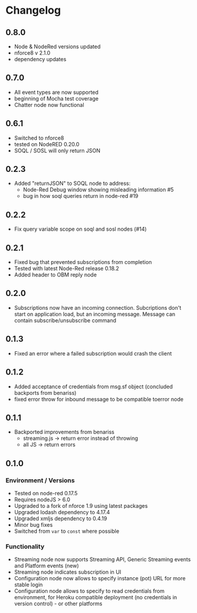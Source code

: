 # Changelog

## 0.8.0

- Node & NodeRed versions updated
- nforce8 v 2.1.0
- dependency updates

## 0.7.0

- All event types are now supported
- beginning of Mocha test coverage
- Chatter node now functional

## 0.6.1

- Switched to nforce8
- tested on NodeRED 0.20.0
- SOQL / SOSL will only return JSON

## 0.2.3

- Added "returnJSON" to SOQL node to address:
  - Node-Red Debug window showing misleading information #5
  - bug in how soql queries return in node-red #19

## 0.2.2

- Fix query variable scope on soql and sosl nodes (#14)

## 0.2.1

- Fixed bug that prevented subscriptions from completion
- Tested with latest Node-Red release 0.18.2
- Added header to OBM reply node

## 0.2.0

- Subscriptions now have an incoming connection. Subcriptions don't start on application load, but an incoming message. Message can contain subscribe/unsubscribe command

## 0.1.3

- Fixed an error where a failed subscription would crash the client

## 0.1.2

- Added acceptance of credentials from msg.sf object (concluded backports from benariss)
- fixed error throw for inbound message to be compatible toerror node

## 0.1.1

- Backported improvements from benariss
  - streaming.js -> return error instead of throwing
  - all JS -> return errors

## 0.1.0

### Environment / Versions

- Tested on node-red 0.17.5
- Requires nodeJS > 6.0
- Upgraded to a fork of nforce 1.9 using latest packages
- Upgraded lodash dependency to 4.17.4
- Upgraded xmljs dependency to 0.4.19
- Minor bug fixes
- Switched from `var` to `const` where possible

### Functionality

- Streaming node now supports Streaming API, Generic Streaming events and Platform events (new)
- Streaming node indicates subscription in UI
- Configuration node now allows to specify instance (pot) URL for more stable login
- Configuration node allows to specify to read credentials from environment, for Heroku compatible deployment (no credentials in version control) - or other platforms
